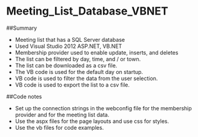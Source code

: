 # Meeting_List_Database_VBNET
##Summary
* Meeting list that has a SQL Server database
* Used Visual Studio 2012 ASP.NET, VB.NET
* Membership provider used to enable update, inserts, and deletes
* The list can be filtered by day, time, and / or town.
* The list can be downloaded as a csv file.
* The VB code is used for the default day on startup.
* VB code is used to filter the data from the user selection.
* VB code is used to export the list to a csv file. 

##Code notes
* Set up the connection strings in the webconfig file for the membership provider and for the meeting list data.
* Use the aspx files for the page layouts and use css for styles.
* Use the vb files for code examples. 
